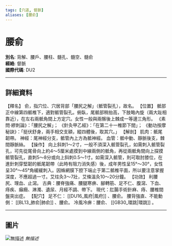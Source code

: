 ```yaml
---
tags: [穴道, 督脈]
aliases: [腰俞]
---
```


# 腰俞

**別名**: 背解、腰戶、腰柱、髓孔、髓空、髓俞  
**經絡**: 督脈  
**國際代碼**: DU2  

---

## 詳細資料
【釋名】
俞，指穴位、穴居背部「腰尻之解」（骶管裂孔），故名。
【位置】
骶部正中線第四骶椎下，適對骶管裂孔。俯臥，尾骶部稍抬高，下肢略內旋（兩大趾相靠近），在左右兩骶角間上方定穴。女性一般與兩髂後上棘成一等邊三角形。
《素問‧繆刺論》：「腰尻之解」；
《針灸甲乙經》：「在第二十一椎節下間」；
《動功按摩秘訣》：「挺伏舒身，兩手相交支額，縱四體後，取其穴。」
【解剖】
肌肉：骶尾韌帶。
神經：尾神經分支，骶管內上方為骶神經。
血管：骶中動、靜脈後支，棘間靜脈絲。
【操作】
向上斜刺1～2寸，一般不須深入骶管裂孔，如需刺入骶管裂孔，可先從尾骨向上約4～5厘米處摸到中線兩側的骶角，再從兩骶角間向上探摸骶管裂孔，直刺5～8分或向上斜刺0.5～1寸。如需深入骶管，則可取肘膝位，在進針刺穿堅韌的骶尾韌帶（此時有阻力消失感）後，成年男性呈15°～30°，女性呈30°～45°角緩緩刺入。因蛛網膜下腔下端止于第二骶椎平面，所以要注意掌握深度，不應超過一寸。艾炷灸3～7壯，艾條溫灸10～20分鐘。
【功效】
利腰尻、理血、止瀉。
古典：腰脊強痛、腰腿寒痹、腳轉筋、足不仁、腹瀉、下血、痔疾、癲癎、淋濁、遺尿、月經不調、帶下。
現代：肛腸手術針麻、痔、腰椎間盤突出症。
【配穴】
足不仁： [[DU16_風府|風府]] 、腰俞。
腰背強直、不能動側： [[BL13_肺俞|肺俞]] 、腰俞。
冷風冷痹：腰俞、 [[GB30_環跳|環跳]] 。

---

## 圖片
![無描述](https://yibian.hopto.org/pic/shu16/368.gif)
_無描述_

